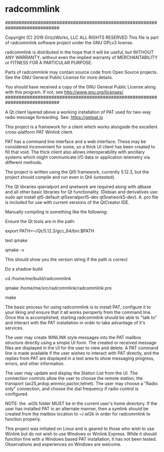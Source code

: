 # radcommlink
############################################################################

 Copyright (C) 2019 GrizzWorks, LLC
 ALL RIGHTS RESERVED
 This file is part of radcommlink software project under the GNU GPLv3
 license.

 radcommlink is distributed in the hope that it will be useful,
 but WITHOUT ANY WARRANTY; without even the implied warranty of
 MERCHANTABILITY or FITNESS FOR A PARTICULAR PURPOSE.

 Parts of radcommlink may contain source code from Open Source projects.
 See the GNU General Public License for more details.

 You should have received a copy of the GNU General Public License
 along with this program.  If not, see <http://www.gnu.org/licenses/>.
############################################################################

A Qt client layered above a working installation of PAT used for two-way
radio message forwarding.  See: https://getpat.io

This project is a framework for a client which works alongside the
excellent cross-platform PAT Winlink client.

PAT has a command line interface and a web interface.  These may be
considered inconvenient for some, so a thick UI client has been created to
fill that void.  The thick client also allows interoperability with ancillary
systems which might communicate I/O data or application telemetry via
different methods.

The project is written using the Qt5 framework, currently 5.12.3, but the
project should compile and run even in Qt4 (untested).

The Qt libraries qserialport and qnetwork are required along with qtbase
and all other basic libraries for Qt functionality. (Debian and derivatives
use: sudo apt install qt5-default qt5serialport5-dev qt5network5-dev).
A .pro file is included for use with current versions of the QtCreator IDE.

Manually compiling is something like the following:

Ensure the Qt tools are in the path:

export PATH=~/Qt/5.12.3/gcc_64/bin:$PATH

test qmake

qmake -v

This should show you the version string if the path is correct

Do a shadow build

cd /home/me/build/radcommlink

qmake /home/me/src/radcommlink/radcommlink.pro

make

The basic process for using radcommlink is to install PAT, configure it to
your liking and ensure that it all works peroperly from the command line.
Once this is accomplished, starting radcommlink should be able to "talk to"
and interact with the PAT installation in order to take advantage of it's
services.

The user may create WINLINK style messages into the PAT mailbox structure
directly using a simple UI form.  The created or received message files are
displayed in the UI for the user to view and delete.  A PAT command line is
made available if the user wishes to interact with PAT directly, and the
replies from PAT are displayed in a text area to show messaging progress,
errors, and other information.

The user may update and display the Station List from the UI.  The connection
controls allow the user to choose the remote station, the transport
(ax25,ardop,winmor,pactor,telnet).  The user may choose
a "Radio only" connection, and choose the dial frequency if radio control is
configured.

NOTE: the .wl2k folder MUST be in the current user's home directory.  If the
user has installed PAT in an alternate manner, then a symlink should be
created from the mailbox location to ~/.wl2k in order for radcommlink to
function properly.

This project was initiated on Linux and is geared to those who wish to use
Winlink but do not wish to use Windows or Winlink Express.  While it should
function fine with a Windows based PAT installation, it has not been tested.
Observations and experiences on Windows are welcome.
